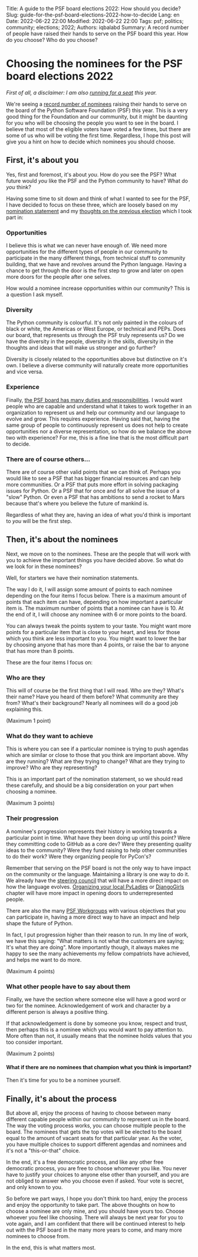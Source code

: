Title: A guide to the PSF board elections 2022: How should you decide?
Slug: guide-for-the-psf-board-elections-2022-how-to-decide
Lang: en
Date: 2022-06-22 22:00
Modified: 2022-06-22 22:00
Tags: psf; politics; community; elections; 2022;
Authors: iqbalabd
Summary: A record number of people have raised their hands to serve on the PSF board this year. How do you choose? Who do you choose?

# Choosing the nominees for the PSF board elections 2022

*First of all, a disclaimer: I am also [running for a seat](https://www.python.org/nominations/elections/2022-python-software-foundation-board/nominees/iqbal-abdullah/) this year.*

We're seeing a [record number of nominees](https://www.python.org/nominations/elections/2022-python-software-foundation-board/nominees/) raising their hands to serve on the board of the Python Software Foundation (PSF) this year. This is a very good thing for the Foundation and our community, but it might be daunting for you who will be choosing the people you want to see in the board. I believe that most of the eligible voters have voted a few times, but there are some of us who will be voting the first time. Regardless, I hope this post will give you a hint on how to decide which nominees you should choose.

## First, it's about you

Yes, first and foremost, it's about *you*. How do *you* see the PSF? What future would *you* like the PSF and the Python community to have? What do *you* think?

Having some time to sit down and think of what I wanted to see for the PSF, I have decided to focus on these three, which are loosely based on my [nomination statement](https://www.python.org/nominations/elections/2022-python-software-foundation-board/nominees/iqbal-abdullah/) and my [thoughts on the previous election](https://thefortunate.blog/diversification-is-the-future-for-the-psf.html) which I took part in:

### Opportunities

I believe this is what we can never have enough of. We need more opportunities for the different types of people in our community to participate in the many different things, from technical stuff to community building, that we have and revolves around the Python language. Having a chance to get through the door is the first step to grow and later on open more doors for the people after one selves.

How would a nominee increase opportunities within our community? This is a question I ask myself.

### Diversity

The Python community is colourful. It's not only painted in the colours of black or white, the Americas or West Europe, or technical and PEPs. Does our board, that represents us through the PSF truly represents us? Do we have the diversity in the people, diversity in the skills, diversity in the thoughts and ideas that will make us stronger and go further? 

Diversity is closely related to the opportunities above but distinctive on it's own. I believe a diverse community will naturally create more opportunities and vice versa.

### Experience

Finally, [the PSF board has many duties and responsibilities](https://wiki.python.org/moin/PythonSoftwareFoundation/DutiesAndResponsibilitiesOfDirectors). I would want people who are capable and understand what it takes to work together in an organization to represent us and help our community and our language to evolve and grow. This requires experience. Having said that, having the same group of people to continuously represent us does not help to create opportunities nor a diverse representation, so how do we balance the above two with experience? For me, this is a fine line that is the most difficult part to decide.

### There are of course others...

There are of course other valid points that we can think of. Perhaps you would like to see a PSF that has bigger financial resources and can help more communities. Or a PSF that puts more effort in solving packaging issues for Python. Or a PSF that for once and for all solve the issue of a "slow" Python. Or even a PSF that has ambitions to send a rocket to Mars because that's where you believe the future of mankind is.

Regardless of what they are, having an idea of what you'd think is important to *you* will be the first step.

## Then, it's about the nominees

Next, we move on to the nominees. These are the people that will work with you to achieve the important things you have decided above. So what do we look for in these nominees? 

Well, for starters we have their nomination statements.

The way I do it, I will assign some amount of points to each nominee depending on the four items I focus below. There is a maximum amount of points that each item can have, depending on how important a particular item is. The maximum number of points that a nominee can have is 10. At the end of it, I will choose any nominee with 6 or more points to the board.

You can always tweak the points system to your taste. You might want more points for a particular item that is close
to your heart, and less for those which you think are less important to you. You might want to lower the bar by choosing
anyone that has more than 4 points, or raise the bar to anyone that has more than 8 points.

These are the four items I focus on:

### Who are they

This will of course be the first thing that I will read. Who are they? What's their name? Have you heard of them before? What community are they from? What's their background? Nearly all nominees will do a good job explaining this.

(Maximum 1 point)

### What do they want to achieve

This is where you can see if a particular nominee is trying to push agendas which are similar or close to those that you think are important above. Why are they running? What are they trying to change? What are they trying to improve? Who are they representing?

This is an important part of the nomination statement, so we should read these carefully, and should be a big consideration on your part when choosing a nominee. 

(Maximum 3 points)

### Their progression

A nominee's progression represents their history in working towards a particular point in time. What have they been doing up until this point? Were they committing code to GitHub as a core dev? Were they presenting quality ideas to the community? Were they fund raising to help other communities to do their work?  Were they organizing people for PyCon's? 

Remember that serving on the PSF board is not the only way to have impact on the community or the language. Maintaining a library is one way to do it. We already have the [steering council](https://peps.python.org/pep-0013/) that will have a more direct impact on how the language evolves. [Organizing your local PyLadies](http://kit.pyladies.com/en/latest/prospective/index.html) or [DjangoGirls](https://organize.djangogirls.org/) chapter will have more impact in opening doors to underrepresented people.

There are also the many [PSF Workgroups](https://www.python.org/psf/committees/) with various objectives that you can participate in, having a more direct way to have an impact and help shape the future of Python.

In fact, I put progression higher than their reason to run. In my line of work, we have this saying: "What matters is not what the customers are saying; It's what they are doing". More importantly though, it always makes me happy to see the many achievements my fellow compatriots have achieved, and helps me want to do more.

(Maximum 4 points)

### What other people have to say about them

Finally, we have the section where someone else will have a good word or two for the nominee. Acknowledgement of work and character by a different person is always a positive thing. 

If that acknowledgement is done by someone you know, respect and trust, then perhaps this is a nominee which you would want to pay attention to. More often than not, it usually means that the nominee holds values that you too consider important.

(Maximum 2 points)

#### What if there are no nominees that champion what you think is important?

Then it's time for you to be a nominee yourself.

## Finally, it's about the process

But above all, enjoy the process of having to choose between many different capable people within our community to represent us in the board. The way the voting process works, you can choose multiple people to the board. The nominees that gets the top votes will be elected to the board equal to the amount of vacant seats for that particular year. As the voter, you have multiple choices to support different agendas and nominees and it's not a "this-or-that" choice. 

In the end, it's a free democratic process, and like any other free democratic process, you are free to choose whomever you like. You never have to justify your choices to anyone else other than yourself, and you are not obliged to answer who you choose even if asked. Your vote is secret, and only known to you.

So before we part ways, I hope you don't think too hard, enjoy the process and enjoy the opportunity to take part. The above thoughts on how to choose a nominee are only mine, and you should have yours too. Choose whoever you feel like choosing. There will always be next year for you to vote again, and I am confident that there will be continued interest to help out with the PSF board in the many more years to come, and many more nominees to choose from. 

In the end, this is what matters most.
